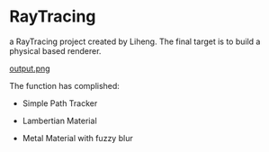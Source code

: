 # RayTracing

a RayTracing project created by Liheng. The final target is to build a physical based renderer.

[output.png](EasyRayTracing\assets\output.png)



The function has complished:

* Simple Path Tracker

* Lambertian Material

* Metal Material with fuzzy blur
